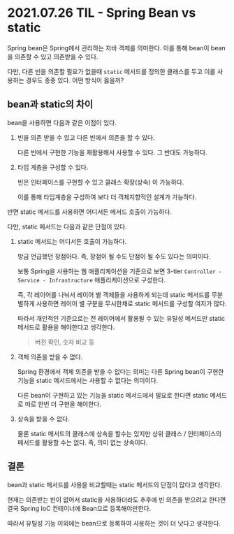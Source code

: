 # 2021.07.26 TIL - Spring Bean vs static

Spring bean은 Spring에서 관리하는 자바 객체를 의미한다. 이를 통해 bean이 bean을 의존할 수 있고 의존받을 수 있다.

다만, 다른 빈을 의존할 필요가 없을때 `static` 메서드를 정의한 클래스를 두고 이를 사용하는 경우도 종종 있다. 어떤 방식이 옳을까?

## bean과 static의 차이

bean을 사용하면 다음과 같은 이점이 있다.

1. 빈을 의존 받을 수 있고 다른 빈에서 의존을 할 수 있다.

    다른 빈에서 구현한 기능을 재활용해서 사용할 수 있다. 그 반대도 가능하다.

2. 타입 계층을 구성할 수 있다.

    빈은 인터페이스를 구현할 수 있고 클래스 확장(상속) 이 가능하다.

    이를 통해 타입계층을 구성하여 보다 더 객체지향적인 설계가 가능하다.

반면 static 메서드를 사용하면 어디서든 메서드 호출이 가능하다.

다만, static 메서드는 다음과 같은 단점이 있다.

1. static 메서드는 어디서든 호출이 가능하다.

    방금 언급했던 장점아다. 즉, 장점이 될 수도 단점이 될 수도 있다는 의미이다.

    보통 Spring을 사용하는 웹 애플리케이션을 기준으로 보면 3-tier `Controller - Service - Infrastructure` 애플리케이션으로 구성한다.

    즉, 각 레이어를 나눠서 레이어 별 객체들을 사용하게 되는데 static 메서드를 무분별하게 사용하면 레이어 별 구분을 무시한채로 static 메서드를 구성할 여지가 많다.

    따라서 개인적인 기준으로는 전 레이어에서 활용될 수 있는 유틸성 메서드만 static 메서드로 활용을 해야한다고 생각한다.

    > 버전 확인, 숫자 비교 등

2. 객체 의존을 받을 수 없다.

    Spring 환경에서 객체 의존을 받을 수 없다는 의미는 다른 Spring bean이 구현한 기능을 static 메서드에서는 사용할 수 없다는 의미이다.

    다른 bean이 구현하고 있는 기능을 static 메서드에서 필요로 한다면 static 메서드로 따로 한번 더 구현을 해야한다.

3. 상속을 받을 수 없다.

    물론 static 메서드의 클래스에 상속을 할수는 있지만 상위 클래스 / 인터페이스의 메서드를 활용할 수는 없다. 즉, 의미 없는 상속이다.

## 결론

bean과 static 메서드를 사용을 비교할때는 static 메서드의 단점이 많다고 생각한다.

현재는 의존받는 빈이 없어서 static을 사용하더라도 추후에 빈 의존을 받으려고 한다면 결국 Spring IoC 컨테이너에 Bean으로 등록해야만한다.

따라서 유틸성 기능 이외에는 bean으로 등록하여 사용하는 것이 더 낫다고 생각한다.